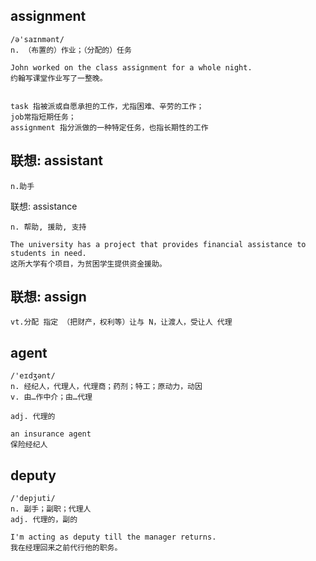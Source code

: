 ## assignment
```
/ə'saɪnmənt/
n. （布置的）作业；（分配的）任务

John worked on the class assignment for a whole night.
约翰写课堂作业写了一整晚。


task 指被派或自愿承担的工作，尤指困难、辛劳的工作；
job常指短期任务；
assignment 指分派做的一种特定任务，也指长期性的工作

```

## 联想: assistant
```
n.助手
```

联想: assistance
```
n. 帮助, 援助, 支持

The university has a project that provides financial assistance to students in need.
这所大学有个项目，为贫困学生提供资金援助。
```

## 联想: assign
```
vt.分配 指定 （把财产，权利等）让与 N，让渡人，受让人 代理
```

## agent
```
/'eɪdʒənt/
n. 经纪人，代理人，代理商；药剂；特工；原动力，动因
v. 由…作中介；由…代理

adj. 代理的

an insurance agent
保险经纪人
```

## deputy
```
/'depjuti/
n. 副手；副职；代理人
adj. 代理的，副的

I'm acting as deputy till the manager returns.
我在经理回来之前代行他的职务。
```
